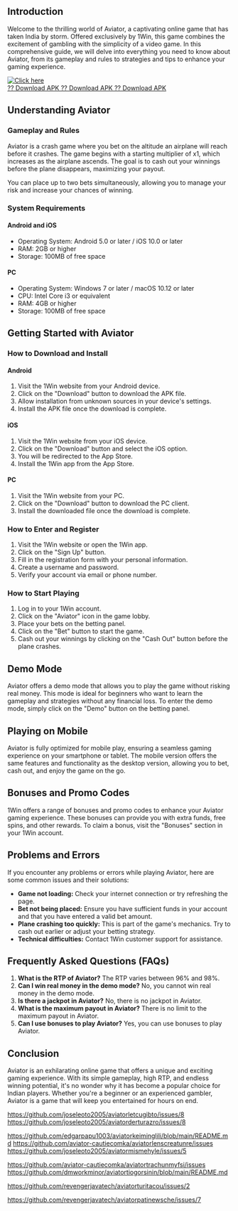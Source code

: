## Introduction

Welcome to the thrilling world of Aviator, a captivating online game
that has taken India by storm. Offered exclusively by 1Win, this game
combines the excitement of gambling with the simplicity of a video game.
In this comprehensive guide, we will delve into everything you need to
know about Aviator, from its gameplay and rules to strategies and tips
to enhance your gaming experience.

[![Click
here](https://readscoops.com/wp-content/uploads/2023/03/Readscoop-aviator-1-1.jpg)](https://traff.sbs/deff)\
[?? Download APK ?? Download APK ?? Download
APK](https://traff.sbs/deff)

## Understanding Aviator

### Gameplay and Rules

Aviator is a crash game where you bet on the altitude an airplane will
reach before it crashes. The game begins with a starting multiplier of
x1, which increases as the airplane ascends. The goal is to cash out
your winnings before the plane disappears, maximizing your payout.

You can place up to two bets simultaneously, allowing you to manage your
risk and increase your chances of winning.

### System Requirements

#### Android and iOS

-   Operating System: Android 5.0 or later / iOS 10.0 or later
-   RAM: 2GB or higher
-   Storage: 100MB of free space

#### PC

-   Operating System: Windows 7 or later / macOS 10.12 or later
-   CPU: Intel Core i3 or equivalent
-   RAM: 4GB or higher
-   Storage: 100MB of free space

## Getting Started with Aviator

### How to Download and Install

#### Android

1.  Visit the 1Win website from your Android device.
2.  Click on the "Download" button to download the APK file.
3.  Allow installation from unknown sources in your device\'s settings.
4.  Install the APK file once the download is complete.

#### iOS

1.  Visit the 1Win website from your iOS device.
2.  Click on the "Download" button and select the iOS option.
3.  You will be redirected to the App Store.
4.  Install the 1Win app from the App Store.

#### PC

1.  Visit the 1Win website from your PC.
2.  Click on the "Download" button to download the PC client.
3.  Install the downloaded file once the download is complete.

### How to Enter and Register

1.  Visit the 1Win website or open the 1Win app.
2.  Click on the "Sign Up" button.
3.  Fill in the registration form with your personal information.
4.  Create a username and password.
5.  Verify your account via email or phone number.

### How to Start Playing

1.  Log in to your 1Win account.
2.  Click on the "Aviator" icon in the game lobby.
3.  Place your bets on the betting panel.
4.  Click on the "Bet" button to start the game.
5.  Cash out your winnings by clicking on the "Cash Out" button
    before the plane crashes.

## Demo Mode

Aviator offers a demo mode that allows you to play the game without
risking real money. This mode is ideal for beginners who want to learn
the gameplay and strategies without any financial loss. To enter the
demo mode, simply click on the "Demo" button on the betting panel.

## Playing on Mobile

Aviator is fully optimized for mobile play, ensuring a seamless gaming
experience on your smartphone or tablet. The mobile version offers the
same features and functionality as the desktop version, allowing you to
bet, cash out, and enjoy the game on the go.

## Bonuses and Promo Codes

1Win offers a range of bonuses and promo codes to enhance your Aviator
gaming experience. These bonuses can provide you with extra funds, free
spins, and other rewards. To claim a bonus, visit the "Bonuses"
section in your 1Win account.

## Problems and Errors

If you encounter any problems or errors while playing Aviator, here are
some common issues and their solutions:

-   **Game not loading:** Check your internet connection or try
    refreshing the page.
-   **Bet not being placed:** Ensure you have sufficient funds in your
    account and that you have entered a valid bet amount.
-   **Plane crashing too quickly:** This is part of the game\'s
    mechanics. Try to cash out earlier or adjust your betting strategy.
-   **Technical difficulties:** Contact 1Win customer support for
    assistance.

## Frequently Asked Questions (FAQs)

1.  **What is the RTP of Aviator?** The RTP varies between 96% and 98%.
2.  **Can I win real money in the demo mode?** No, you cannot win real
    money in the demo mode.
3.  **Is there a jackpot in Aviator?** No, there is no jackpot in
    Aviator.
4.  **What is the maximum payout in Aviator?** There is no limit to the
    maximum payout in Aviator.
5.  **Can I use bonuses to play Aviator?** Yes, you can use bonuses to
    play Aviator.

## Conclusion

Aviator is an exhilarating online game that offers a unique and exciting
gaming experience. With its simple gameplay, high RTP, and endless
winning potential, it\'s no wonder why it has become a popular choice
for Indian players. Whether you\'re a beginner or an experienced
gambler, Aviator is a game that will keep you entertained for hours on
end.

https://github.com/joseleoto2005/aviatorletcugibto/issues/8
https://github.com/joseleoto2005/aviatorderturazro/issues/8

https://github.com/edgarpapu1003/aviatorkeiminglili/blob/main/README.md
https://github.com/aviator-cautiecomka/aviatorlenscreatunre/issues
https://github.com/joseleoto2005/aviatormismehyle/issues/5


https://github.com/aviator-cautiecomka/aviatortrachunmyfsi/issues
https://github.com/dmworkminor/aviatortiogorsinin/blob/main/README.md


https://github.com/revengerjavatech/aviatorturitacou/issues/2

https://github.com/revengerjavatech/aviatorpatinewsche/issues/7

